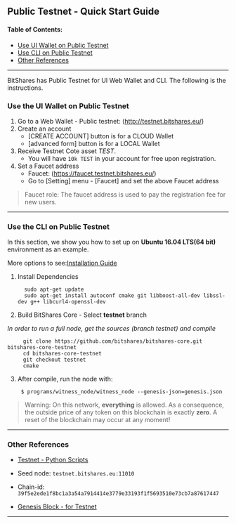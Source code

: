 ## Public Testnet - Quick Start Guide

#### Table of Contents:
- [Use UI Wallet on Public Testnet](/core/testnets/public_testnet_details.md#use-the-ui-wallet-on-public-testnet)
- [Use CLI on Public Testnet](/core/testnets/public_testnet_details.md#use-the-cli-on-public-testnet)
- [Other References](/core/testnets/public_testnet_details.md#other-references)

***

BitShares has Public Testnet for UI Web Wallet and CLI. The following is the instructions. 

### Use the UI Wallet on Public Testnet

1. Go to a Web Wallet - Public testnet: (http://testnet.bitshares.eu/) 
2. Create an account
   - [CREATE ACCOUNT] button is for a CLOUD Wallet 
   - [advanced form] button is for a LOCAL Wallet
3. Receive Testnet Cote asset *TEST*.
   - You will have `10k TEST` in your account for free upon registration.
4. Set a Faucet address
   - Faucet: (https://faucet.testnet.bitshares.eu/)
   - Go to [Setting] menu - [Faucet] and set the above Faucet address 
  
> Faucet role: The faucet address is used to pay the registration fee for new users.

*** 

### Use the CLI on Public Testnet

In this section, we show you how to set up on **Ubuntu 16.04 LTS(64 bit)** environment as an example.

More options to see:[Installation Guide](/core/installation/README.md#installation)

1. Install Dependencies

         sudo apt-get update
         sudo apt-get install autoconf cmake git libboost-all-dev libssl-dev g++ libcurl4-openssl-dev

2. Build BitShares Core - Select **testnet** branch

*In order to run a full node, get the sources (branch testnet) and compile*

         git clone https://github.com/bitshares/bitshares-core.git bitshares-core-testnet
         cd bitshares-core-testnet    
         git checkout testnet
         cmake

3. After compile, run the node with: 

        $ programs/witness_node/witness_node --genesis-json=genesis.json

> Warning: On this network, **everything** is allowed. As a consequence, the outside price of any token on this blockchain is exactly **zero**. A reset of the blockchain may occur at any moment!


***

### Other References

- [Testnet - Python Scripts](https://github.com/BitSharesEurope/testnet-pythonscripts)

- Seed node: `testnet.bitshares.eu:11010`
- Chain-id: `39f5e2ede1f8bc1a3a54a7914414e3779e33193f1f5693510e73cb7a87617447`
- [Genesis Block - for Testnet](https://github.com/bitshares/bitshares-core/blob/testnet/genesis.json)

***



